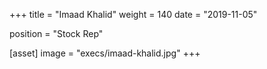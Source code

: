 +++
title = "Imaad Khalid"
weight = 140
date = "2019-11-05"

position = "Stock Rep"

[asset]
    image = "execs/imaad-khalid.jpg"
+++
